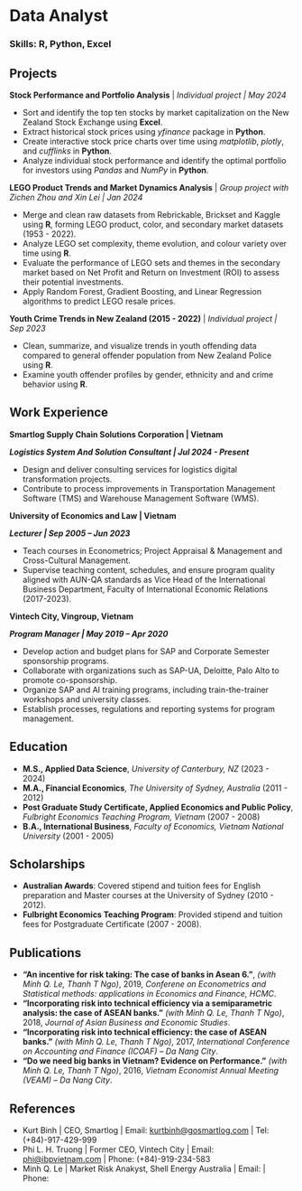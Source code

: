 # Data Analyst

### Skills: R, Python, Excel

## Projects
**Stock Performance and Portfolio Analysis** | _Individual project | May 2024_
- Sort and identify the top ten stocks by market capitalization on the New Zealand Stock Exchange using **Excel**.
- Extract historical stock prices using *yfinance* package in **Python**.
- Create interactive stock price charts over time using *matplotlib*, *plotly*, and *cufflinks* in **Python**.
- Analyze individual stock performance and identify the optimal portfolio for investors using *Pandas* and *NumPy* in **Python**.

**LEGO Product Trends and Market Dynamics Analysis** | _Group project with Zichen Zhou and Xin Lei | Jan 2024_
- Merge and clean raw datasets from Rebrickable, Brickset and Kaggle using **R**, forming LEGO product, color, and secondary market datasets (1953 - 2022).
- Analyze LEGO set complexity, theme evolution, and colour variety over time using **R**. 
- Evaluate the performance of LEGO sets and themes in the secondary market based on Net Profit and Return on Investment (ROI) to assess their potential investments.
- Apply Random Forest, Gradient Boosting, and Linear Regression algorithms to predict LEGO resale prices.

**Youth Crime Trends in New Zealand (2015 - 2022)** | _Individual project | Sep 2023_
- Clean, summarize, and visualize trends in youth offending data compared to general offender population from New Zealand Police using **R**.
- Examine youth offender profiles by gender, ethnicity and and crime behavior using **R**.

## Work Experience
**Smartlog Supply Chain Solutions Corporation | Vietnam**

***Logistics System And Solution Consultant | Jul 2024 - Present*** 
- Design and deliver consulting services for logistics digital transformation projects.
- Contribute to process improvements in Transportation Management Software (TMS) and Warehouse Management Software (WMS).

**University of Economics and Law | Vietnam**

***Lecturer | Sep 2005 – Jun 2023***
- Teach courses in Econometrics; Project Appraisal & Management and Cross-Cultural Management.
- Supervise teaching content, schedules, and ensure program quality aligned with AUN-QA standards as Vice Head of the International Business Department, Faculty of International Economic Relations (2017-2023).

**Vintech City, Vingroup, Vietnam**

***Program Manager | May 2019 – Apr 2020***
- Develop action and budget plans for SAP and Corporate Semester sponsorship programs.
- Collaborate with organizations such as SAP-UA, Deloitte, Palo Alto to promote co-sponsorship.
- Organize SAP and AI training programs, including train-the-trainer workshops and university classes. 
- Establish processes, regulations and reporting systems for program management.

## Education
- **M.S., Applied Data Science**, _University of Canterbury, NZ_ (2023 - 2024)
- **M.A., Financial Economics**, _The University of Sydney, Australia_ (2011 - 2012)
- **Post Graduate Study Certificate, Applied Economics and Public Policy**, _Fulbright Economics Teaching Program, Vietnam_ (2007 - 2008)
- **B.A., International Business**, _Faculty of Economics, Vietnam National University_ (2001 - 2005)

## Scholarships
- **Australian Awards**: Covered stipend and tuition fees for English preparation and Master courses at the University of Sydney (2010 - 2012).
- **Fulbright Economics Teaching Program**: Provided stipend and tuition fees for Postgraduate Certificate (2007 - 2008).

## Publications
- **“An incentive for risk taking: The case of banks in Asean 6.”**, _(with Minh Q. Le, Thanh T Ngo)_, 2019, _Conferene on Econometrics and Statistical methods: applications in Economics and Finance, HCMC_.
- **“Incorporating risk into technical efficiency via a semiparametric analysis: the case of ASEAN banks.”** _(with Minh Q. Le, Thanh T Ngo)_, 2018, _Journal of Asian Business and Economic Studies_.
- **“Incorporating risk into technical efficiency: the case of ASEAN banks.”** _(with Minh Q. Le, Thanh T Ngo)_, 2017, _International Conference on Accounting and Finance (ICOAF) – Da Nang City_.
- **“Do we need big banks in Vietnam? Evidence on Performance.”** _(with Minh Q. Le, Thanh T Ngo)_, 2016, _Vietnam Economist Annual Meeting (VEAM) – Da Nang City_.

## References
- Kurt Binh | CEO, Smartlog | Email: kurtbinh@gosmartlog.com | Tel: (+84)-917-429-999
- Phi L. H. Truong | Former CEO, Vintech City | Email: phi@ibpvietnam.com | Phone: (+84)-919-234-583
- Minh Q. Le | Market Risk Anakyst, Shell Energy Australia | Email: | Phone:

